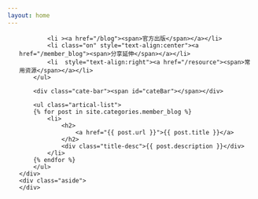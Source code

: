 ```yaml
---
layout: home
---
```


<div class="index-content project">
    <div class="section">
        <ul class="artical-cate">
		
            <li ><a href="/blog"><span>官方出版</span></a></li>
            <li class="on" style="text-align:center"><a href="/member_blog"><span>分享延伸</span></a></li>
            <li  style="text-align:right"><a href="/resource"><span>常用资源</span></a></li>
        </ul>

        <div class="cate-bar"><span id="cateBar"></span></div>

        <ul class="artical-list">
        {% for post in site.categories.member_blog %}
            <li>
                <h2>
                    <a href="{{ post.url }}">{{ post.title }}</a>
                </h2>
                <div class="title-desc">{{ post.description }}</div>
            </li>
        {% endfor %}
        </ul>
    </div>
    <div class="aside">
    </div>
</div>

